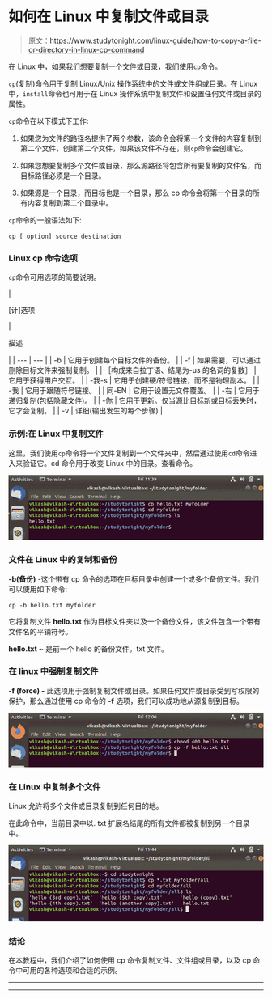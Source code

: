 # 如何在 Linux 中复制文件或目录

> 原文：<https://www.studytonight.com/linux-guide/how-to-copy-a-file-or-directory-in-linux-cp-command>

在 Linux 中，如果我们想要复制一个文件或目录，我们使用`cp`命令。

`cp`(复制)命令用于复制 Linux/Unix 操作系统中的文件或文件组或目录。在 Linux 中，`install`命令也可用于在 Linux 操作系统中复制文件和设置任何文件或目录的属性。

`cp`命令在以下模式下工作:

1.  如果您为文件的路径名提供了两个参数，该命令会将第一个文件的内容复制到第二个文件，创建第二个文件，如果该文件不存在，则`cp`命令会创建它。

2.  如果您想要复制多个文件或目录，那么源路径将包含所有要复制的文件名，而目标路径必须是一个目录。

3.  如果源是一个目录，而目标也是一个目录，那么 cp 命令会将第一个目录的所有内容复制到第二个目录中。

`cp`命令的一般语法如下:

```
cp [ option] source destination
```

### Linux cp 命令选项

`cp`命令可用选项的简要说明。

| 

[计]选项

 | 

描述

 |
| --- | --- |
| -b | 它用于创建每个目标文件的备份。 |
| -f | 如果需要，可以通过删除目标文件来强制复制。 |
| ［构成来自拉丁语、结尾为-us 的名词的复数］ | 它用于获得用户交互。 |
| -我-s | 它用于创建硬/符号链接，而不是物理副本。 |
| -我 | 它用于跟随符号链接。 |
| 同-EN | 它用于设置无文件覆盖。 |
| -右 | 它用于递归复制(包括隐藏文件)。 |
| -你 | 它用于更新。仅当源比目标新或目标丢失时，它才会复制。 |
| -v | 详细(输出发生的每个步骤) |

### 示例:在 Linux 中复制文件

这里，我们使用`cp`命令将一个文件复制到一个文件夹中，然后通过使用`cd`命令进入来验证它。cd 命令用于改变 Linux 中的目录。查看命令。

![simple use of cp command](img/b928378faac86a4051629cc299e778ed.png)

### 文件在 Linux 中的复制和备份

**-b(备份)** -这个带有 cp 命令的选项在目标目录中创建一个或多个备份文件。我们可以使用如下命令:

```
cp -b hello.txt myfolder 
```

它将复制文件 **hello.txt** 作为目标文件夹以及一个备份文件，该文件包含一个带有文件名的平铺符号。

**hello.txt ~** 是前一个 hello 的备份文件。txt 文件。

### 在 linux 中强制复制文件

**-f (force) -** 此选项用于强制复制文件或目录。如果任何文件或目录受到写权限的保护，那么通过使用 cp 命令的 **-f** 选项，我们可以成功地从源复制到目标。

![-f (force) option copy file forcefully](img/ce679c406534025fa06b9e711947d350.png)

### 在 Linux 中复制多个文件

Linux 允许将多个文件或目录复制到任何目的地。

在此命令中，当前目录中以. txt 扩展名结尾的所有文件都被复制到另一个目录中。

![use of cp command with same type of files](img/ff3b601befb1344587d2a4c7f7244a17.png)

### 结论

在本教程中，我们介绍了如何使用 cp 命令复制文件、文件组或目录，以及 cp 命令中可用的各种选项和合适的示例。

* * *

* * *